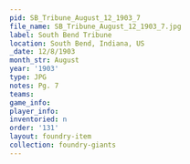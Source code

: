 ```yaml
---
pid: SB_Tribune_August_12_1903_7
file_name: SB_Tribune_August_12_1903_7.jpg
label: South Bend Tribune
location: South Bend, Indiana, US
_date: 12/8/1903
month_str: August
year: '1903'
type: JPG
notes: Pg. 7
teams: 
game_info: 
player_info: 
inventoried: n
order: '131'
layout: foundry-item
collection: foundry-giants
---
```

